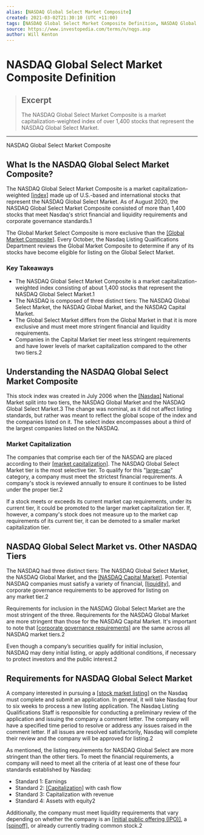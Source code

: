 ```yaml
---
alias: [NASDAQ Global Select Market Composite]
created: 2021-03-02T21:30:10 (UTC +11:00)
tags: [NASDAQ Global Select Market Composite Definition, NASDAQ Global Select Market Composite]
source: https://www.investopedia.com/terms/n/nqgs.asp
author: Will Kenton
---
```


# NASDAQ Global Select Market Composite Definition

> ## Excerpt
> The NASDAQ Global Select Market Composite is a market capitalization-weighted index of over 1,400 stocks that represent the NASDAQ Global Select Market.

---

NASDAQ Global Select Market Composite
## What Is the NASDAQ Global Select Market Composite?

The NASDAQ Global Select Market Composite is a market capitalization-weighted [[index]](https://www.investopedia.com/terms/m/marketindex.asp) made up of U.S.-based and international stocks that represent the NASDAQ Global Select Market. As of August 2020, the NASDAQ Global Select Market Composite consisted of more than 1,400 stocks that meet Nasdaq's strict financial and liquidity requirements and corporate governance standards.1

The Global Market Select Composite is more exclusive than the [[Global Market Composite]](https://www.investopedia.com/terms/n/nqgm.asp). Every October, the Nasdaq Listing Qualifications Department reviews the Global Market Composite to determine if any of its stocks have become eligible for listing on the Global Select Market.

### Key Takeaways

-   The NASDAQ Global Select Market Composite is a market capitalization-weighted index consisting of about 1,400 stocks that represent the NASDAQ Global Select Market.1
-   The NASDAQ is composed of three distinct tiers: The NASDAQ Global Select Market, the NASDAQ Global Market, and the NASDAQ Capital Market.
-   The Global Select Market differs from the Global Market in that it is more exclusive and must meet more stringent financial and liquidity requirements.
-   Companies in the Capital Market tier meet less stringent requirements and have lower levels of market capitalization compared to the other two tiers.2

## Understanding the NASDAQ Global Select Market Composite

This stock index was created in July 2006 when the [[Nasdaq]](https://www.investopedia.com/terms/n/nasdaq.asp) National Market split into two tiers, the NASDAQ Global Market and the NASDAQ Global Select Market.3 The change was nominal, as it did not affect listing standards, but rather was meant to reflect the global scope of the index and the companies listed on it. The select index encompasses about a third of the largest companies listed on the NASDAQ.

### Market Capitalization

The companies that comprise each tier of the NASDAQ are placed according to their [[market capitalization]](https://www.investopedia.com/terms/m/marketcapitalization.asp). The NASDAQ Global Select Market tier is the most selective tier. To qualify for this "[large-cap](https://www.investopedia.com/terms/l/large-cap.asp)" category, a company must meet the strictest financial requirements. A company's stock is reviewed annually to ensure it continues to be listed under the proper tier.2

If a stock meets or exceeds its current market cap requirements, under its current tier, it could be promoted to the larger market capitalization tier. If, however, a company's stock does not measure up to the market cap requirements of its current tier, it can be demoted to a smaller market capitalization tier.

## NASDAQ Global Select Market vs. Other NASDAQ Tiers

The NASDAQ had three distinct tiers: The NASDAQ Global Select Market, the NASDAQ Global Market, and the [[NASDAQ Capital Market]](https://www.investopedia.com/terms/n/nasdaq-smallcap-market.asp). Potential NASDAQ companies must satisfy a variety of financial, [[liquidity]](https://www.investopedia.com/terms/l/liquidity.asp), and corporate governance requirements to be approved for listing on any market tier.2

Requirements for inclusion in the NASDAQ Global Select Market are the most stringent of the three. Requirements for the NASDAQ Global Market are more stringent than those for the NASDAQ Capital Market. It's important to note that [[corporate governance requirements]](https://www.investopedia.com/terms/c/corporategovernance.asp) are the same across all NASDAQ market tiers.2

Even though a company’s securities qualify for initial inclusion, NASDAQ may deny initial listing, or apply additional conditions, if necessary to protect investors and the public interest.2

## Requirements for NASDAQ Global Select Market

A company interested in pursuing a [[stock market listing]](https://www.investopedia.com/terms/s/stockmarket.asp) on the Nasdaq must complete and submit an application. In general, it will take Nasdaq four to six weeks to process a new listing application. The Nasdaq Listing Qualifications Staff is responsible for conducting a preliminary review of the application and issuing the company a comment letter. The company will have a specified time period to resolve or address any issues raised in the comment letter. If all issues are resolved satisfactorily, Nasdaq will complete their review and the company will be approved for listing.2

As mentioned, the listing requirements for NASDAQ Global Select are more stringent than the other tiers. To meet the financial requirements, a company will need to meet all the criteria of at least one of these four standards established by Nasdaq:

-   Standard 1: Earnings
-   Standard 2: [[Capitalization]](https://www.investopedia.com/terms/c/capitalization.asp) with cash flow
-   Standard 3: Capitalization with revenue
-   Standard 4: Assets with equity2

Additionally, the company must meet liquidity requirements that vary depending on whether the company is an [[initial public offering (IPO)]](https://www.investopedia.com/terms/i/ipo.asp), a [[spinoff]](https://www.investopedia.com/terms/s/spinoff.asp), or already currently trading common stock.2
